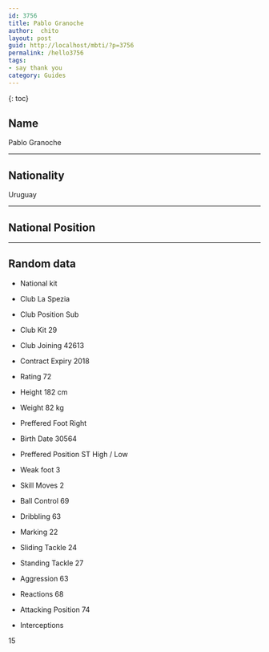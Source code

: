 ```yaml
---
id: 3756
title: Pablo Granoche
author:  chito 
layout: post
guid: http://localhost/mbti/?p=3756
permalink: /hello3756
tags:
- say thank you
category: Guides
---
```



{: toc}


## Name  
Pablo Granoche 

* * *

## Nationality  
Uruguay 

* * *

## National Position 

* * *

## Random data 

  * National kit 
  * Club 
La Spezia 

  * Club Position 
Sub 

  * Club Kit 
29 

  * Club Joining 
42613 

  * Contract Expiry 
2018 

  * Rating 
72 

  * Height 
182 cm 

  * Weight 
82 kg 

  * Preffered Foot 
Right 

  * Birth Date 
30564 

  * Preffered Position 
ST High / Low 

  * Weak foot 
3 

  * Skill Moves 
2 

  * Ball Control 
69 

  * Dribbling 
63 

  * Marking 
22 

  * Sliding Tackle 
24 

  * Standing Tackle 
27 

  * Aggression 
63 

  * Reactions 
68 

  * Attacking Position 
74 

  * Interceptions 

15</ul>